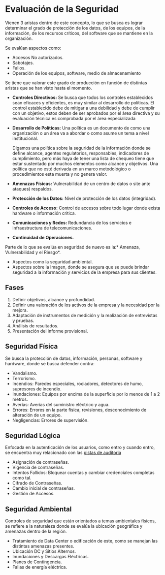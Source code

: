 # Evaluación de la Seguridad

Vienen 3 aristas dentro de este concepto, lo que se busca es lograr determinar el grado de protección de los datos, de los equipos, de la información, de los recursos críticos, del software que se mantiene en la organización.

Se evalúan aspectos como:

* Accesos No autorizados.
* Sabotajes.
* Fallos.
* Operación de los equipos, software, medio de almacenamiento

Se tiene que valorar este grado de producción en función de distintas aristas que se han visto hasta el momento.

* **Controles Directivos:** Se busca que todos los controles establecidos sean eficaces y eficientes, es muy similar al desarrollo de políticas. El control establecido debe de mitigar a una debilidad y debe de cumplir con un objetivo, estos deben de ser aprobados por el área directiva y su evaluación técnica es comprobada por el área especializada
* **Desarrollo de Políticas:** Una política es un documento de como una organización o un área va a abordar o como asume un tema a nivel institucional.

  Digamos una política sobre la seguridad de la información donde se define alcance, agentes regulatorios, responsables, indicadores de cumplimiento, pero más haya de tener una lista de chequeo tiene que estar sustentado por muchos elementos como alcance y objetivos. Una política que no esté derivada en un marco metodológico o procedimientos esta muerta y no genera valor.
* **Amenazas Físicas:** Vulnerabilidad de un centro de datos o site ante ataques) respaldos.
* **Protección de los Datos:** Nivel de protección de los datos (integridad).
* **Controles de Acceso:** Control de accesos sobre todo lugar donde exista hardware o información critica.
* **Comunicaciones y Redes:** Redundancia de los servicios e infraestructura de telecomunicaciones.
* **Continuidad de Operaciones.**

Parte de lo que se evalúa en seguridad de nuevo es la:\* Amenaza, Vulnerabilidad y el Riesgo\*.

* Aspectos como la seguridad ambiental.
* Aspectos sobre la Imagen, donde se asegura que se puede brindar seguridad a la información y servicios de la empresa para sus clientes.

## Fases

1. Definir objetivos, alcance y profundidad.
2. Definir una valoración de los activos de la empresa y la necesidad por la mejora.
3. Adaptación de instrumentos de medición y la realización de entrevistas y pruebas.
4. Análisis de resultados.
5. Presentación del informe provisional.

## Seguridad Física

Se busca la protección de datos, información, personas, software y hardware, donde se busca defender contra:

* Vandalismo.
* Terrorismo.
* Incendios: Paredes especiales, rociadores, detectores de humo, supresores de incendio.
* Inundaciones: Equipos por encima de la superficie por lo menos de 1 a 2 metros.
* Averías: Averías del suministro eléctrico y agua.
* Errores: Errores en la parte física, revisiones, desconocimiento de alteración de un equipo.
* Negligencias: Errores de supervisión.

## Seguridad Lógica

Enfocada en la autenticación de los usuarios, como entro y cuando entro, se encuentra muy relacionado con las [pistas de auditoria](pistas_de_auditoria.md)

* Asignación de contraseñas.
* Vigencia de contraseñas.
* Intentos Fallidos: Bloquear cuentas y cambiar credenciales completas como tal.
* Cifrado de Contraseñas.
* Cambio inicial de contraseñas.
* Gestión de Accesos.

## Seguridad Ambiental

Controles de seguridad que están orientados a temas ambientales físicos, se refiere a la naturaleza donde se evalúa la ubicación geográfica y amenazas dentro de la región.

* Tratamiento de Data Center o edificación de este, como se manejan las distintas amenazas presentes.
* Ubicación DC y Sitios Alternos.
* Inundaciones y Descargas Eléctricas.
* Planes de Contingencia.
* Fallas de energía eléctrica.
